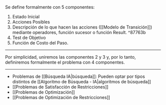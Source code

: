 Se define formalmente con 5 componentes:
1. Estado Inicial
2. Acciones Posibles
3. Descripción de lo que hacen las acciones ([[Modelo de Transición]]) mediante operadores, función sucesor o función Result. ^87763b
4. Test de Objetivo
5. Función de Costo del Paso.
***
Por simplicidad, uniremos las componentes 2 y 3 y, por lo tanto, definiremos formalmente el problema con 4 componentes.
***
- Problemas de [[Búsqueda IA|búsqueda]]: Pueden optar por tipos distintos de [[Algoritmo de Búsqueda - IA|algoritmos de búsqueda]]
- [[Problemas de Satisfacción de Restricciones]]
- [[Problemas de Optimización]] 
- [[Problemas de Optimización de Restricciones]] 